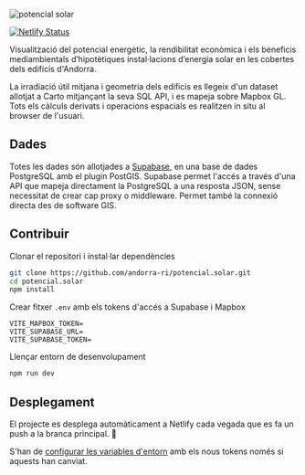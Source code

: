 ![potencial solar](https://user-images.githubusercontent.com/12972543/148255889-b0fac770-7ab0-4d39-8cb9-8c574bcc572c.jpg)

[![Netlify Status](https://api.netlify.com/api/v1/badges/84ece09d-3a84-42dc-bdf4-e60e05d33b6a/deploy-status)](https://app.netlify.com/sites/solarpvad/deploys)

Visualització del potencial energètic, la rendibilitat econòmica i els beneficis mediambientals d’hipotètiques instal·lacions d’energia solar en les cobertes dels edificis d'Andorra.

La irradiació útil mitjana i geometria dels edificis es llegeix d'un dataset allotjat a Carto mitjançant la seva SQL API, i es mapeja sobre Mapbox GL. Tots els càlculs derivats i operacions espacials es realitzen in situ al browser de l'usuari.

## Dades

Totes les dades són allotjades a [Supabase](https://supabase.com), en una base de dades PostgreSQL amb el plugin PostGIS. Supabase permet l'accés a través d'una API que mapeja directament la PostgreSQL a una resposta JSON, sense necessitat de crear cap proxy o middleware. Permet també la connexió directa des de software GIS.

## Contribuir

Clonar el repositori i instal·lar dependències

```bash
git clone https://github.com/andorra-ri/potencial.solar.git
cd potencial.solar
npm install
```

Crear fitxer `.env` amb els tokens d'accés a Supabase i Mapbox

```env
VITE_MAPBOX_TOKEN=
VITE_SUPABASE_URL=
VITE_SUPABASE_TOKEN=
```

Llençar entorn de desenvolupament

```bash
npm run dev
```

## Desplegament

El projecte es desplega automàticament a Netlify cada vegada que es fa un push a la branca principal. :tada:

S'han de [configurar les variables d'entorn](https://docs.netlify.com/environment-variables/get-started/#update-variables-with-the-netlify-ui) amb els nous tokens només si aquests han canviat.
